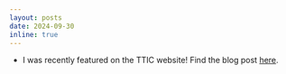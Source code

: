 ```yaml
---
layout: posts
date: 2024-09-30
inline: true
---
```

- I was recently featured on the TTIC website! Find the blog post [here](https://www.ttic.edu/highlights/shukla/).



